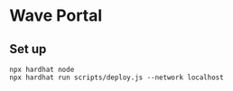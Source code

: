 # Wave Portal

## Set up

```shell
npx hardhat node
npx hardhat run scripts/deploy.js --network localhost
```
